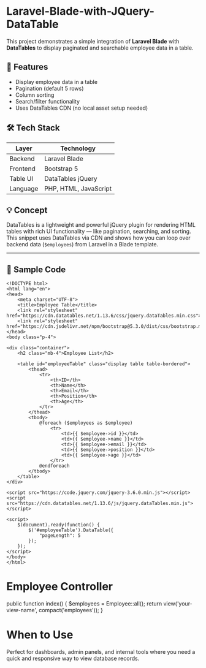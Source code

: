# Laravel-Blade-with-JQuery-DataTable
This project demonstrates a simple integration of **Laravel Blade** with **DataTables** to display paginated and searchable employee data in a table.

## 🚀 Features

- Display employee data in a table
- Pagination (default 5 rows)
- Column sorting
- Search/filter functionality
- Uses DataTables CDN (no local asset setup needed)

## 🛠️ Tech Stack

| Layer     | Technology         |
|-----------|--------------------|
| Backend   | Laravel Blade      |
| Frontend  | Bootstrap 5        |
| Table UI  | DataTables jQuery  |
| Language  | PHP, HTML, JavaScript |

## 💡 Concept

DataTables is a lightweight and powerful jQuery plugin for rendering HTML tables with rich UI functionality — like pagination, searching, and sorting. This snippet uses DataTables via CDN and shows how you can loop over backend data (`$employees`) from Laravel in a Blade template.

---

## 📄 Sample Code

```blade
<!DOCTYPE html>
<html lang="en">
<head>
    <meta charset="UTF-8">
    <title>Employee Table</title>
    <link rel="stylesheet" href="https://cdn.datatables.net/1.13.6/css/jquery.dataTables.min.css">
    <link rel="stylesheet" href="https://cdn.jsdelivr.net/npm/bootstrap@5.3.0/dist/css/bootstrap.min.css">
</head>
<body class="p-4">

<div class="container">
    <h2 class="mb-4">Employee List</h2>

    <table id="employeeTable" class="display table table-bordered">
        <thead>
            <tr>
                <th>ID</th>
                <th>Name</th>
                <th>Email</th>
                <th>Position</th>
                <th>Age</th>
            </tr>
        </thead>
        <tbody>
            @foreach ($employees as $employee)
                <tr>
                    <td>{{ $employee->id }}</td>
                    <td>{{ $employee->name }}</td>
                    <td>{{ $employee->email }}</td>
                    <td>{{ $employee->position }}</td>
                    <td>{{ $employee->age }}</td>
                </tr>
            @endforeach
        </tbody>
    </table>
</div>

<script src="https://code.jquery.com/jquery-3.6.0.min.js"></script>
<script src="https://cdn.datatables.net/1.13.6/js/jquery.dataTables.min.js"></script>

<script>
    $(document).ready(function() {
        $('#employeeTable').DataTable({
            "pageLength": 5
        });
    });
</script>
</body>
</html>

```

# Employee Controller
public function index() {
    $employees = Employee::all();
    return view('your-view-name', compact('employees'));
}

# When to Use
Perfect for dashboards, admin panels, and internal tools where you need a quick and responsive way to view database records.

